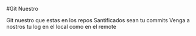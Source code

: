 #Git Nuestro

Git nuestro que estas en los repos
Santificados sean tu commits
Venga a nostros tu log 
en el local como en el remote

